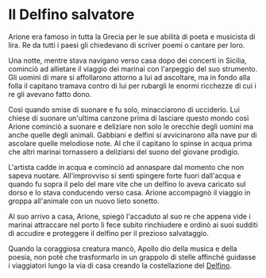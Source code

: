 # Il Delfino salvatore
Arione era famoso in tutta la Grecia per le sue abilità di poeta e musicista di lira.
Re da tutti i paesi gli chiedevano di scriver poemi o cantare per loro.

Una notte, mentre stava navigano verso casa dopo dei concerti in Sicilia, cominciò ad allietare il viaggio dei marinai con l'arpeggio del suo strumento.
Gli uomini di mare si affollarono attorno a lui ad ascoltare, ma in fondo alla folla il capitano tramava contro di lui per rubargli le enormi ricchezze di cui i re gli avevano fatto dono.

Così quando smise di suonare e fu solo, minacciarono di ucciderlo. Lui chiese di suonare un'ultima canzone prima di lasciare questo mondo così Arione cominciò a suonare e deliziare non solo le orecchie degli uomini ma anche quelle degli animali. 
Gabbiani e delfini si avvicinarono alla nave pur di ascolare quelle melodiose note.
Al che il capitano lo spinse in acqua prima che altri marinai tornassero a deliziarsi del suono del giovane prodigio.

L'artista cadde in acqua e cominciò ad annaspare dal momento che non sapeva nuotare. All'improvviso si sentì spingere forte fuori dall'acqua e quando fu sopra il pelo del mare vite che un delfino lo aveva caricato sul dorso e lo stava conducendo verso casa.
Arione accompagnò il viaggio in groppa all'animale con un nuovo lieto sonetto.

Al suo arrivo a casa, Arione, spiegò l'accaduto al suo re che appena vide i marinai attraccare nel porto li fece subito rinchiudere e ordinò ai suoi sudditi di accudire e proteggere il delfino per il prezioso salvataggio.

Quando la coraggiosa creatura mancò, Apollo dio della musica e della poesia, non poté che trasformarlo in un grappolo di stelle affinché guidasse i viaggiatori lungo la via di casa creando la costellazione del [Delfino](https://it.wikipedia.org/wiki/Delfino_(costellazione)).